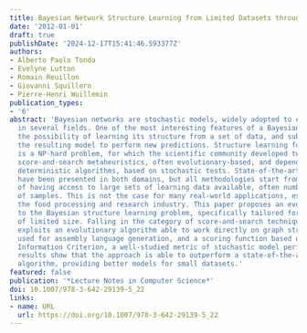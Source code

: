 ```yaml
---
title: Bayesian Network Structure Learning from Limited Datasets through Graph Evolution
date: '2012-01-01'
draft: true
publishDate: '2024-12-17T15:41:46.593377Z'
authors:
- Alberto Paolo Tonda
- Evelyne Lutton
- Romain Reuillon
- Giovanni Squillero
- Pierre-Henri Wuillemin
publication_types:
- '6'
abstract: 'Bayesian networks are stochastic models, widely adopted to encode knowledge
  in several fields. One of the most interesting features of a Bayesian network is
  the possibility of learning its structure from a set of data, and subsequently use
  the resulting model to perform new predictions. Structure learning for such models
  is a NP-hard problem, for which the scientific community developed two main approaches:
  score-and-search metaheuristics, often evolutionary-based, and dependency-analysis
  deterministic algorithms, based on stochastic tests. State-of-the-art solutions
  have been presented in both domains, but all methodologies start from the assumption
  of having access to large sets of learning data available, often numbering thousands
  of samples. This is not the case for many real-world applications, especially in
  the food processing and research industry. This paper proposes an evolutionary approach
  to the Bayesian structure learning problem, specifically tailored for learning sets
  of limited size. Falling in the category of score-and-search techniques, the methodology
  exploits an evolutionary algorithm able to work directly on graph structures, previously
  used for assembly language generation, and a scoring function based on the Akaike
  Information Criterion, a well-studied metric of stochastic model performance. Experimental
  results show that the approach is able to outperform a state-of-the-art dependency-analysis
  algorithm, providing better models for small datasets.'
featured: false
publication: '*Lecture Notes in Computer Science*'
doi: 10.1007/978-3-642-29139-5_22
links:
- name: URL
  url: https://doi.org/10.1007/978-3-642-29139-5_22
---
```


